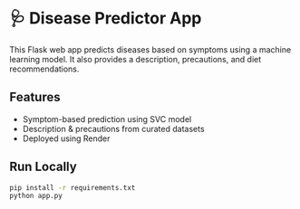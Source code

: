 # 🩺 Disease Predictor App

This Flask web app predicts diseases based on symptoms using a machine learning model. It also provides a description, precautions, and diet recommendations.

## Features
- Symptom-based prediction using SVC model
- Description & precautions from curated datasets
- Deployed using Render

## Run Locally

```bash
pip install -r requirements.txt
python app.py
